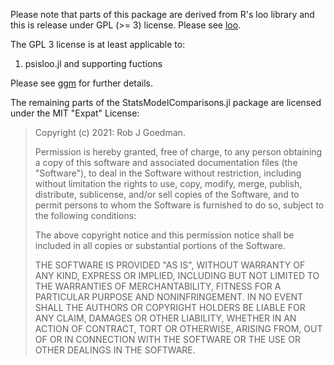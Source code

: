 Please note that parts of this package are derived from R's loo library and this is release under GPL (>= 3) license. Please see [loo](https://cran.r-project.org/web/packages/loo/index.html).

The GPL 3 license is at least applicable to:

1. psisloo.jl and supporting fuctions

Please see [ggm](https://cran.r-project.org/web/packages/loo/index.html) for further details.

The remaining parts of the StatsModelComparisons.jl package are licensed under the MIT "Expat" License:

> Copyright (c) 2021: Rob J Goedman.
>
> Permission is hereby granted, free of charge, to any person obtaining a copy
> of this software and associated documentation files (the "Software"), to deal
> in the Software without restriction, including without limitation the rights
> to use, copy, modify, merge, publish, distribute, sublicense, and/or sell
> copies of the Software, and to permit persons to whom the Software is
> furnished to do so, subject to the following conditions:
>
> The above copyright notice and this permission notice shall be included in all
> copies or substantial portions of the Software.
>
> THE SOFTWARE IS PROVIDED "AS IS", WITHOUT WARRANTY OF ANY KIND, EXPRESS OR
> IMPLIED, INCLUDING BUT NOT LIMITED TO THE WARRANTIES OF MERCHANTABILITY,
> FITNESS FOR A PARTICULAR PURPOSE AND NONINFRINGEMENT. IN NO EVENT SHALL THE
> AUTHORS OR COPYRIGHT HOLDERS BE LIABLE FOR ANY CLAIM, DAMAGES OR OTHER
> LIABILITY, WHETHER IN AN ACTION OF CONTRACT, TORT OR OTHERWISE, ARISING FROM,
> OUT OF OR IN CONNECTION WITH THE SOFTWARE OR THE USE OR OTHER DEALINGS IN THE
> SOFTWARE.
>

